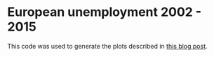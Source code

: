 # European unemployment 2002 - 2015

This code was used to generate the plots described in [this blog post](http://rinzewind.org/blog-en/2015/unemployment-in-europe-2002-2015.html).
